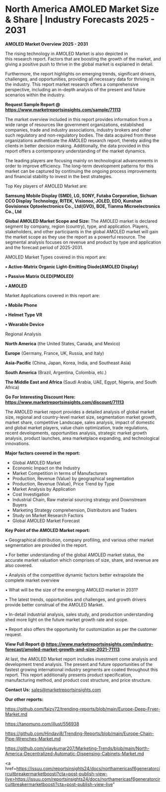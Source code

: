 # North America AMOLED Market Size & Share | Industry Forecasts 2025 - 2031

<Strong> AMOLED Market Overview 2025 - 2031</strong>

The rising technology in AMOLED Market is also depicted in this research report. Factors that are boosting the growth of the market, and giving a positive push to thrive in the global market is explained in detail.

Furthermore, the report highlights on emerging trends, significant drivers, challenges, and opportunities, providing all necessary data for thriving in the industry. This report market research offers a comprehensive perspective, including an in-depth analysis of the present and future scenarios within the industry.

<strong>Request Sample Report @ <a href=https://www.marketreportsinsights.com/sample/71113>https://www.marketreportsinsights.com/sample/71113</a></strong>

The market overview included in this report provides information from a wide range of resources like government organizations, established companies, trade and industry associations, industry brokers and other such regulatory and non-regulatory bodies. The data acquired from these organizations authenticate the AMOLED research report, thereby aiding the clients in better decision making. Additionally, the data provided in this report offers a contemporary understanding of the market dynamics.

The leading players are focusing mainly on technological advancements in order to improve efficiency. The long-term development patterns for this market can be captured by continuing the ongoing process improvements and financial stability to invest in the best strategies.

Top Key players of AMOLED Market are:

<strong>Samsung Mobile Display (SMD), LG, SONY, Futaba Corporation, Sichuan CCO Display Technology, RITEK, Visionox, JOLED, EDO, Kunshan Govisionox Optoelectronics Co., Ltd(GVO), BOE, Tianma Microelectronics Co., Ltd</strong>

<strong><b>Global AMOLED Market Scope and Size:</b></strong>
The AMOLED market is declared segment by company, region (country), type, and application. Players, stakeholders, and other participants in the global AMOLED market will gain the market scope as they use the report as a powerful resource. The segmental analysis focuses on revenue and product by type and application and the forecast period of 2025-2031.

AMOLED Market Types covered in this report are:

<strong>• Active-Matrix Organic Light-Emitting Diode(AMOLED Display)

• Passive Matrix OLED(PMOLED)

• AMOLED</strong>

Market Applications covered in this report are:

<strong>• Mobile Phone

• Helmet Type VR

• Wearable Device</strong> 

Regional Analysis

<strong>North America</strong> (the United States, Canada, and Mexico)

<strong>Europe</strong> (Germany, France, UK, Russia, and Italy)

<strong>Asia-Pacific</strong> (China, Japan, Korea, India, and Southeast Asia)

<strong>South America</strong> (Brazil, Argentina, Colombia, etc.)

<strong>The Middle East and Africa</strong> (Saudi Arabia, UAE, Egypt, Nigeria, and South Africa)

<strong>Go For Interesting Discount Here: <a href=https://www.marketreportsinsights.com/discount/71113>https://www.marketreportsinsights.com/discount/71113</a></strong>

The AMOLED market report provides a detailed analysis of global market size, regional and country-level market size, segmentation market growth, market share, competitive Landscape, sales analysis, impact of domestic and global market players, value chain optimization, trade regulations, recent developments, opportunities analysis, strategic market growth analysis, product launches, area marketplace expanding, and technological innovations.

<strong><b>Major factors covered in the report:</b></strong>
<ul>
  <li>Global AMOLED Market </li>
  <li>Economic Impact on the Industry</li>
  <li>Market Competition in terms of Manufacturers</li>
  <li>Production, Revenue (Value) by geographical segmentation</li>
  <li>Production, Revenue (Value), Price Trend by Type</li>
  <li>Market Analysis by Application</li>
  <li>Cost Investigation</li>
  <li>Industrial Chain, Raw material sourcing strategy and Downstream Buyers</li>
  <li>Marketing Strategy comprehension, Distributors and Traders</li>
  <li>Study on Market Research Factors</li>
  <li>Global AMOLED Market Forecast</li>
</ul>

<strong><b>Key Point of the AMOLED Market report:</b></strong>

• Geographical distribution, company profiling, and various other market segmentation are provided in the report.

• For better understanding of the global AMOLED market status, the accurate market valuation which comprises of size, share, and revenue are also covered.

• Analysis of the competitive dynamic factors better extrapolate the complete market overview

• What will be the size of the emerging AMOLED market in 2031?

• The latest trends, opportunities and challenges, and growth drivers provide better construal of the AMOLED Market.

• In-detail industrial analysis, sales study, and production understanding shed more light on the future market growth rate and scope.

• Report also offers the opportunity for customization as per the customer request.

<strong><b>View Full Report @ <a href=https://www.marketreportsinsights.com/industry-forecast/amoled-market-growth-and-size-2021-71113>https://www.marketreportsinsights.com/industry-forecast/amoled-market-growth-and-size-2021-71113</a></b></strong>


At last, the AMOLED Market report includes investment come analysis and development trend analysis. The present and future opportunities of the fastest growing international industry segments are coated throughout this report. This report additionally presents product specification, manufacturing method, and product cost structure, and price structure.

<strong>Contact Us:</strong>
sales@marketreportsinsights.com

<strong>Our other reports:</strong>

<a href=https://github.com/faizy72/trending-reports/blob/main/Europe-Deep-Fryer-Market.md>https://github.com/faizy72/trending-reports/blob/main/Europe-Deep-Fryer-Market.md</a>

<a href=https://tanomuno.com/illust/556938>https://tanomuno.com/illust/556938</a>

<a href=https://github.com/Hindavi8/Trending-Reports/blob/main/Europe-Chain-Pipe-Wrenches-Market.md>https://github.com/Hindavi8/Trending-Reports/blob/main/Europe-Chain-Pipe-Wrenches-Market.md</a>

<a href=https://github.com/vijaykumar207/Marketing-Trends/blob/main/North-America-Decentralized-Automatic-Dispensing-Cabinets-Market.md>https://github.com/vijaykumar207/Marketing-Trends/blob/main/North-America-Decentralized-Automatic-Dispensing-Cabinets-Market.md</a>

<a href=https://issuu.com/reportsinsights24/docs/northamericasf6generatorcircuitbreakermarketboosti?cta=post-publish-view-live>https://issuu.com/reportsinsights24/docs/northamericasf6generatorcircuitbreakermarketboosti?cta=post-publish-view-live</a>"
